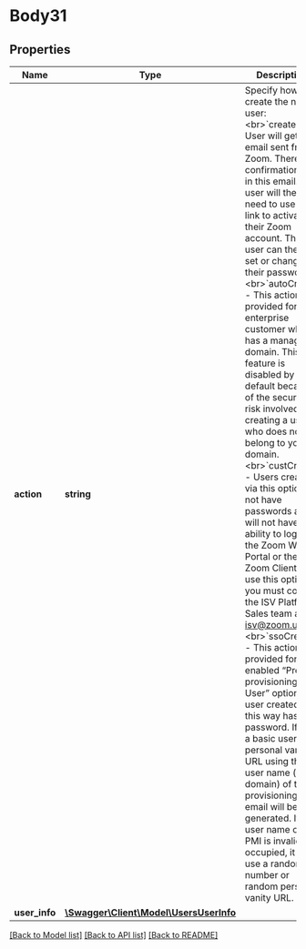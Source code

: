 # Body31

## Properties
Name | Type | Description | Notes
------------ | ------------- | ------------- | -------------
**action** | **string** | Specify how to create the new user: &lt;br&gt;&#x60;create&#x60; - User will get an email sent from Zoom. There is a confirmation link in this email. The user will then need to use the link to activate their Zoom account. The user can then set or change their password.&lt;br&gt;&#x60;autoCreate&#x60; - This action is provided for the enterprise customer who has a managed domain. This feature is disabled by default because of the security risk involved in creating a user who does not belong to your domain.&lt;br&gt;&#x60;custCreate&#x60; - Users created via this option do not have passwords and will not have the ability to log into the Zoom Web Portal or the Zoom Client. To use this option, you must contact the ISV Platform Sales team at isv@zoom.us.&lt;br&gt;&#x60;ssoCreate&#x60; - This action is provided for the enabled “Pre-provisioning SSO User” option. A user created in this way has no password. If not a basic user, a personal vanity URL using the user name (no domain) of the provisioning email will be generated. If the user name or PMI is invalid or occupied, it will use a random number or random personal vanity URL. | 
**user_info** | [**\Swagger\Client\Model\UsersUserInfo**](UsersUserInfo.md) |  | [optional] 

[[Back to Model list]](../README.md#documentation-for-models) [[Back to API list]](../README.md#documentation-for-api-endpoints) [[Back to README]](../README.md)


